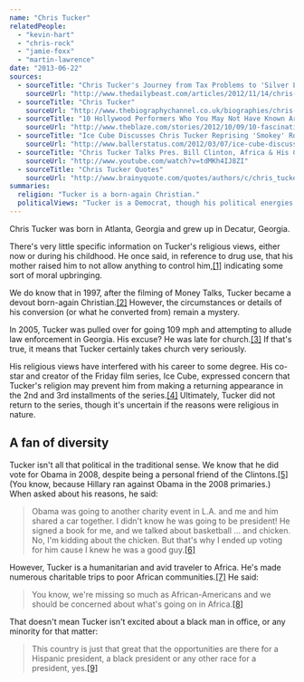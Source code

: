 ```yaml
---
name: "Chris Tucker"
relatedPeople:
  - "kevin-hart"
  - "chris-rock"
  - "jamie-foxx"
  - "martin-lawrence"
date: "2013-06-22"
sources:
  - sourceTitle: "Chris Tucker's Journey from Tax Problems to 'Silver Linings Playbook.'"
    sourceUrl: "http://www.thedailybeast.com/articles/2012/11/14/chris-tucker-s-journey-from-tax-problems-to-silver-linings-playbook.html"
  - sourceTitle: "Chris Tucker"
    sourceUrl: "http://www.thebiographychannel.co.uk/biographies/chris-tucker.html"
  - sourceTitle: "10 Hollywood Performers Who You May Not Have Known Are Christians"
    sourceUrl: "http://www.theblaze.com/stories/2012/10/09/10-fascinating-hollywood-performers-who-you-may-not-have-known-are-christians/"
  - sourceTitle: "Ice Cube Discusses Chris Tucker Reprising 'Smokey' Role In New 'Friday' Movie"
    sourceUrl: "http://www.ballerstatus.com/2012/03/07/ice-cube-discusses-chris-tucker-reprising-smokey-role-in-new-friday-movie/"
  - sourceTitle: "Chris Tucker Talks Pres. Bill Clinton, Africa & His Charitable Efforts"
    sourceUrl: "http://www.youtube.com/watch?v=tdMKh4IJ8ZI"
  - sourceTitle: "Chris Tucker Quotes"
    sourceUrl: "http://www.brainyquote.com/quotes/authors/c/chris_tucker.html?vm=l"
summaries:
  religion: "Tucker is a born-again Christian."
  politicalViews: "Tucker is a Democrat, though his political energies mostly go toward humanitarian efforts in Africa."
---
```


Chris Tucker was born in Atlanta, Georgia and grew up in Decatur, Georgia.

There's very little specific information on Tucker's religious views, either now or during his childhood. He once said, in reference to drug use, that his mother raised him to not allow anything to control him,<a class="source-citation" href="#http%3A%2F%2Fwww.thedailybeast.com%2Farticles%2F2012%2F11%2F14%2Fchris-tucker-s-journey-from-tax-problems-to-silver-linings-playbook.html" title="Chris Tucker&apos;s Journey from Tax Problems to &apos;Silver Linings Playbook.&apos;">[1]</a> indicating some sort of moral upbringing.

We do know that in 1997, after the filming of Money Talks, Tucker became a devout born-again Christian.<a class="source-citation" href="#http%3A%2F%2Fwww.thebiographychannel.co.uk%2Fbiographies%2Fchris-tucker.html" title="Chris Tucker">[2]</a> However, the circumstances or details of his conversion (or what he converted from) remain a mystery.

In 2005, Tucker was pulled over for going 109 mph and attempting to allude law enforcement in Georgia. His excuse? He was late for church.<a class="source-citation" href="#http%3A%2F%2Fwww.theblaze.com%2Fstories%2F2012%2F10%2F09%2F10-fascinating-hollywood-performers-who-you-may-not-have-known-are-christians%2F" title="10 Hollywood Performers Who You May Not Have Known Are Christians">[3]</a> If that's true, it means that Tucker certainly takes church very seriously.

His religious views have interfered with his career to some degree. His co-star and creator of the Friday film series, Ice Cube, expressed concern that Tucker's religion may prevent him from making a returning appearance in the 2nd and 3rd installments of the series.<a class="source-citation" href="#http%3A%2F%2Fwww.ballerstatus.com%2F2012%2F03%2F07%2Fice-cube-discusses-chris-tucker-reprising-smokey-role-in-new-friday-movie%2F" title="Ice Cube Discusses Chris Tucker Reprising &apos;Smokey&apos; Role In New &apos;Friday&apos; Movie">[4]</a> Ultimately, Tucker did not return to the series, though it's uncertain if the reasons were religious in nature.


## A fan of diversity

Tucker isn't all that political in the traditional sense. We know that he did vote for Obama in 2008, despite being a personal friend of the Clintons.<a class="source-citation" href="#http%3A%2F%2Fwww.youtube.com%2Fwatch%3Fv%3DtdMKh4IJ8ZI" title="Chris Tucker Talks Pres. Bill Clinton, Africa &amp; His Charitable Efforts">[5]</a> (You know, because Hillary ran against Obama in the 2008 primaries.) When asked about his reasons, he said:

>Obama was going to another charity event in L.A. and me and him shared a car together. I didn't know he was going to be president! He signed a book for me, and we talked about basketball … and chicken. No, I'm kidding about the chicken. But that's why I ended up voting for him cause I knew he was a good guy.<a class="source-citation" href="#http%3A%2F%2Fwww.thedailybeast.com%2Farticles%2F2012%2F11%2F14%2Fchris-tucker-s-journey-from-tax-problems-to-silver-linings-playbook.html" title="Chris Tucker&apos;s Journey from Tax Problems to &apos;Silver Linings Playbook.&apos;">[6]</a>

However, Tucker is a humanitarian and avid traveler to Africa. He's made numerous charitable trips to poor African communities.<a class="source-citation" href="#http%3A%2F%2Fwww.youtube.com%2Fwatch%3Fv%3DtdMKh4IJ8ZI" title="Chris Tucker Talks Pres. Bill Clinton, Africa &amp; His Charitable Efforts">[7]</a> He said:

>You know, we're missing so much as African-Americans and we should be concerned about what's going on in Africa.<a class="source-citation" href="#http%3A%2F%2Fwww.brainyquote.com%2Fquotes%2Fauthors%2Fc%2Fchris_tucker.html%3Fvm%3Dl" title="Chris Tucker Quotes">[8]</a>

That doesn't mean Tucker isn't excited about a black man in office, or any minority for that matter:

>This country is just that great that the opportunities are there for a Hispanic president, a black president or any other race for a president, yes.<a class="source-citation" href="#http%3A%2F%2Fwww.brainyquote.com%2Fquotes%2Fauthors%2Fc%2Fchris_tucker.html%3Fvm%3Dl" title="Chris Tucker Quotes">[9]</a>